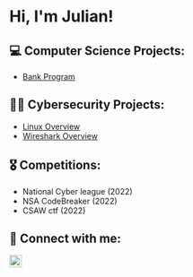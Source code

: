 <h1>Hi, I'm Julian!</h1>

<h2>💻 Computer Science Projects:</h2>

  - [Bank Program](https://github.com/JulianHalsey/ATM-Project)

<h2>👨‍💻 Cybersecurity Projects:</h2>

  - [Linux Overview](https://github.com/JulianHalsey/Linux-Overview)
  - [Wireshark Overview]()

<h2>🎖 Competitions:</h2>

- National Cyber league (2022)
- NSA CodeBreaker (2022)
- CSAW ctf (2022)

<h2> 🤳 Connect with me:</h2>


[<img align="left" alt="JoshMadakor | LinkedIn" width="22px" src="https://itcnet.gr/wp-content/uploads/2020/09/Linkedin-logo-on-transparent-Background-PNG--300x300.png" />][linkedin]

[linkedin]: https://linkedin.com/in/julian-halsey



